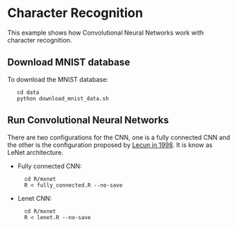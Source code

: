 # Character Recognition

This example shows how Convolutional Neural Networks work with character recognition.

## Download MNIST database

To download the MNIST database:

       cd data
       python download_mnist_data.sh

## Run Convolutional Neural Networks

There are two configurations for the CNN, one is a fully connected CNN and the other is the configuration proposed by [Lecun in 1998](http://yann.lecun.com/exdb/publis/pdf/lecun-98.pdf). It is know as LeNet architecture.

* Fully connected CNN:
    
        cd R/mxnet  
        R < fully_connected.R --no-save  

* Lenet CNN:

        cd R/mxnet  
        R < lenet.R --no-save  